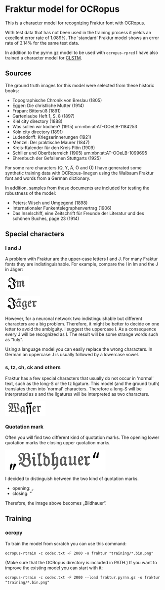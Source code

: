 # Fraktur model for OCRopus

This is a character model for recognizing Fraktur font with [OCRopus](https://github.com/tmbdev/ocropy). 

With test data that has not been used in the training process it yields an excellent error rate of 1.089%. The 'standard' Fraktur model shows an error rate of 3.14% for the same test data.

In addition to the pyrnn.gz model to be used with `ocropus-rpred` I have also trained a character model for [CLSTM](https://github.com/tmbdev/clstm). 


## Sources

The ground truth images for this model were selected from these historic books:

- Topographische Chronik von Breslau  (1805)
- Egger: Die christliche Mutter (1914)
- Frapan: Bittersüß (1891)
- Gartenlaube Heft 1, S. 8 (1897)
- Kiel city directory (1888)
- Was sollen wir kochen? (1915)  urn:nbn:at:AT-OOeLB-1184253
- Köln city directory (1891)
- Ludendorff: Kriegserinnerungen (1921)
- Menzel: Der praktische Maurer  (1847)
- Kreis-Kalender für den Kreis Plön (1909)
- Schiller und Oberösterreich (1905) urn:nbn:at:AT-OOeLB-1099695
- Ehrenbuch der Gefallenen Stuttgarts (1925)

For some rare characters (Q, Y, Ä, Ö and Ü) I have generated some synthetic training data with OCRopus-linegen using the Walbaum Fraktur font and words from a German dictionary.

In addition, samples from these documents are included for testing the robustness of the model:

- Peters: Wisch und Umgegend (1898) 
- Internationaler Funkentelegraphenvertrag (1906)
- Das Inselschiff, eine Zeitschrift für Freunde der Literatur und des schönen Buches, page 23 (1914)

## Special characters

### I and J

A problem with Fraktur are the upper-case letters I and J. For many Fraktur fonts they are indistinguishable. For example, compare the I in Im and the J in Jäger:

![Im](images/I.png)

![Jäger](images/J.png)

However, for a neuronal network two indistinguishable but different characters are a big problem. Therefore, it might be better to decide on one letter to avoid the ambiguity. I suggest the uppercase I. As a consequence every J will be recognized as I. The result will be some strange words such as "Iuly". 

Using a language model you can easily replace the wrong characters. In German an uppercase J is usually followed by a lowercase vowel. 

### s, tz, ch, ck and others

Fraktur has a few special characters that usually do not occur in 'normal' text, such as the long-S or the tz ligature. This model (and the ground truth) translates them into 'normal' characters. Therefore a long-S will be interpreted as s and the ligatures will be interpreted as two characters.

![Wasser](images/long-s.png)

### Quotation mark

Often you will find two different kind of quotation marks. The opening lower quotation marks the closing upper quotation marks.

![„Bildhauer“](images/quot.png)

I decided to distinguish between the two kind of quotation marks. 

- opening: „
- closing: “

Therefore, the image above becomes „Bildhauer“.

## Training
### ocropy
To train the model from scratch you can use this command:

	ocropus-rtrain -c codec.txt -F 2000 -o fraktur "training/*.bin.png"

(Make sure that the OCRopus directory is included in PATH.) If you want to improve the existing model you can start with it:

	ocropus-rtrain -c codec.txt -F 2000 --load fraktur.pyrnn.gz -o fraktur "training/*.bin.png"
